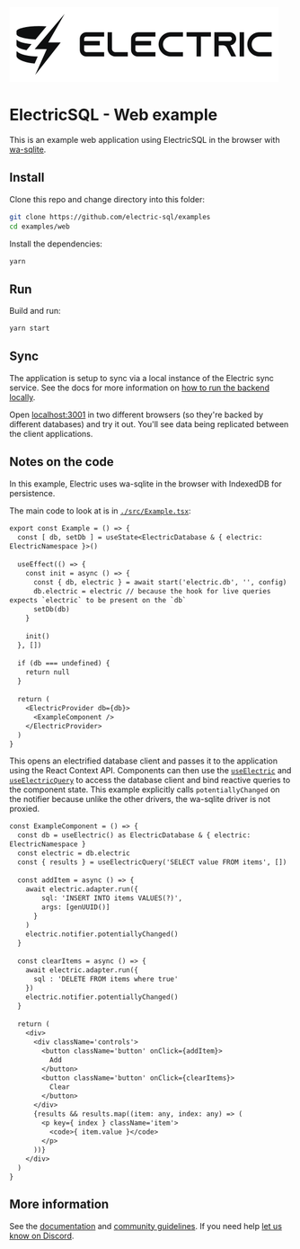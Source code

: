 <a href="https://electric-sql.com">
  <picture>
    <source media="(prefers-color-scheme: dark)"
        srcset="https://raw.githubusercontent.com/electric-sql/meta/main/identity/ElectricSQL-logo-light-trans.svg"
    />
    <source media="(prefers-color-scheme: light)"
        srcset="https://raw.githubusercontent.com/electric-sql/meta/main/identity/ElectricSQL-logo-black.svg"
    />
    <img alt="ElectricSQL logo"
        src="https://raw.githubusercontent.com/electric-sql/meta/main/identity/ElectricSQL-logo-black.svg"
    />
  </picture>
</a>

# ElectricSQL - Web example

This is an example web application using ElectricSQL in the browser with [wa-sqlite](https://github.com/rhashimoto/wa-sqlite).

## Install

Clone this repo and change directory into this folder:

```sh
git clone https://github.com/electric-sql/examples
cd examples/web
```

Install the dependencies:

```sh
yarn
```

## Run

Build and run:

```sh
yarn start
```

## Sync

The application is setup to sync via a local instance of the Electric sync service. See the docs for more information on [how to run the backend locally](https://electric-sql.com/docs/overview/examples#option-3--run-the-backend-locally).

Open [localhost:3001](http://localhost:3001) in two different browsers (so they're backed by different databases) and try it out. You'll see data being replicated between the client applications.

## Notes on the code

In this example, Electric uses wa-sqlite in the browser with IndexedDB for persistence.

The main code to look at is in [`./src/Example.tsx`](./src/Example.tsx):

```tsx
export const Example = () => {
  const [ db, setDb ] = useState<ElectricDatabase & { electric: ElectricNamespace }>()

  useEffect(() => {
    const init = async () => {
      const { db, electric } = await start('electric.db', '', config)
      db.electric = electric // because the hook for live queries expects `electric` to be present on the `db`
      setDb(db)
    }

    init()
  }, [])

  if (db === undefined) {
    return null
  }

  return (
    <ElectricProvider db={db}>
      <ExampleComponent />
    </ElectricProvider>
  )
}
```

This opens an electrified database client and passes it to the application using the React Context API. Components can then use the [`useElectric`](https://electric-sql.com/docs/usage/frameworks#useelectric-hook) and [`useElectricQuery`](https://electric-sql.com/docs/usage/frameworks#useelectricquery-hook) to access the database client and bind reactive queries to the component state.
This example explicitly calls `potentiallyChanged` on the notifier because unlike the other drivers, the wa-sqlite driver is not proxied.

```tsx
const ExampleComponent = () => {
  const db = useElectric() as ElectricDatabase & { electric: ElectricNamespace }
  const electric = db.electric
  const { results } = useElectricQuery('SELECT value FROM items', [])

  const addItem = async () => {
    await electric.adapter.run({
        sql: 'INSERT INTO items VALUES(?)',
        args: [genUUID()]
      }
    )
    electric.notifier.potentiallyChanged()
  }

  const clearItems = async () => {
    await electric.adapter.run({
      sql : 'DELETE FROM items where true'
    })
    electric.notifier.potentiallyChanged()
  }

  return (
    <div>
      <div className='controls'>
        <button className='button' onClick={addItem}>
          Add
        </button>
        <button className='button' onClick={clearItems}>
          Clear
        </button>
      </div>
      {results && results.map((item: any, index: any) => (
        <p key={ index } className='item'>
          <code>{ item.value }</code>
        </p>
      ))}
    </div>
  )
}
```

## More information

See the [documentation](https://electric-sql.com/docs) and [community guidelines](https://github.com/electric-sql/meta). If you need help [let us know on Discord](https://discord.gg/B7kHGwDcbj).
